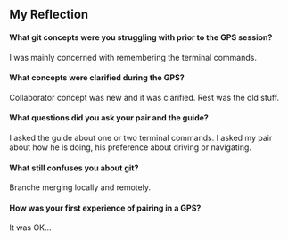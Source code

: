 ## My Reflection

#### What git concepts were you struggling with prior to the GPS session?
I was mainly concerned with remembering the terminal commands.

#### What concepts were clarified during the GPS?
Collaborator concept was new and it was clarified. Rest was the old stuff.

#### What questions did you ask your pair and the guide?
I asked the guide about one or two terminal commands. I asked my pair about how he is doing, his preference about driving or navigating.

#### What still confuses you about git?
Branche merging locally and remotely.

#### How was your first experience of pairing in a GPS?
It was OK...